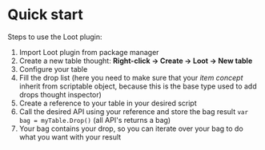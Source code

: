 # Quick start

Steps to use the Loot plugin:

1. Import Loot plugin from package manager
2. Create a new table thought: **Right-click -> Create -> Loot -> New table**
3. Configure your table
4. Fill the drop list (here you need to make sure that your *item concept* inherit from scriptable object, because this is the base type used to add drops thought inspector)
5. Create a reference to your table in your desired script
6. Call the desired API using your reference and store the bag result ```var bag = myTable.Drop()``` (all API's returns a bag)
7. Your bag contains your drop, so you can iterate over your bag to do what you want with your result
